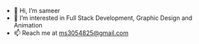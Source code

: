 - 👋 Hi, I’m sameer
- 👀 I’m interested in Full Stack Development, Graphic Design and Animation
- 📫 Reach me at ms3054825@gmail.com


